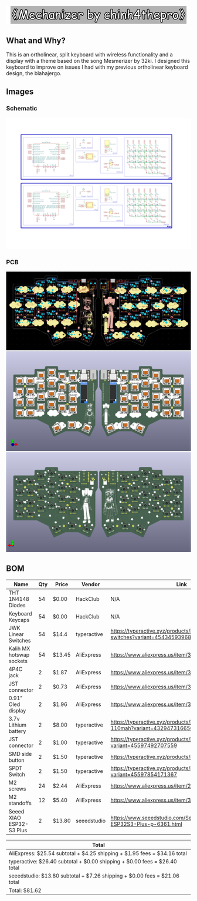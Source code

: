 ![tag](./Files/tag-bg.png)

## What and Why?

This is an ortholinear, split keyboard with wireless functionality and a display with a theme based on the song Mesmerizer by 32ki. I designed this keyboard to improve on issues I had with my previous ortholinear keyboard design, the blahajergo.

## Images

### Schematic
![Schematic](./Files/schematic.png)

### PCB
![PCB-2d](./Files/pcb-2d.png)
![PCB-3d-f](./Files/pcb-front-3d.png)
![PCB-3d-b](./Files/pcb-back-3d.png)

## BOM

| Name                      | Qty   | Price     | Vendor        | Link                                                                              |
|---------------------------|-------|-----------|---------------|-----------------------------------------------------------------------------------|
| THT 1N4148 Diodes         | 54    | $0.00     | HackClub      | N/A                                                                               |
| Keyboard Keycaps          | 54    | $0.00     | HackClub      | N/A                                                                               |
| JWK Linear Switches       | 54    | $14.4     | typeractive   | https://typeractive.xyz/products/jwk-jwick-linear-switches?variant=45434593968359 |
| Kalih MX hotswap sockets  | 54    | $13.45    | AliExpress    | https://www.aliexpress.us/item/3256808768257055.html                              |
| 4P4C jack                 | 2     | $1.87     | AliExpress    | https://www.aliexpress.us/item/3256807699240291.html                              |
| JST connector             | 2     | $0.73     | AliExpress    | https://www.aliexpress.us/item/3256808844534562.html                              |
| 0.91" Oled display        | 2     | $1.96     | AliExpress    | https://www.aliexpress.us/item/3256805114690528.html                              |
| 3.7v Lithium battery      | 2     | $8.00     | typeractive   | https://typeractive.xyz/products/lithium-battery-110mah?variant=43294731665639    |
| JST connector             | 2     | $1.00     | typeractive   | https://typeractive.xyz/products/battery-jack?variant=45597492707559              |
| SMD side button           | 2     | $1.50     | typeractive   | https://typeractive.xyz/products/reset-button                                     |
| SPDT Switch               | 2     | $1.50     | typeractive   | https://typeractive.xyz/products/power-switch?variant=45597854171367              |
| M2 screws                 | 24    | $2.44     | AliExpress    | https://www.aliexpress.us/item/2255799870438450.html                              |
| M2 standoffs              | 12    | $5.40     | AliExpress    | https://www.aliexpress.us/item/3256806016664762.html                              |
| Seeed XIAO ESP32-S3 Plus  | 2     | $13.80    | seeedstudio   | https://www.seeedstudio.com/Seeed-Studio-XIAO-ESP32S3-Plus-p-6361.html            |

| Total                                                                                                                                             |
|---------------------------------------------------------------------------------------------------------------------------------------------------|
| AliExpress: $25.54 subtotal + $4.25 shipping + $1.95 fees = $34.16 total                                                                          |
| typeractive: $26.40 subtotal + $0.00 shipping + $0.00 fees = $26.40 total                                                                         |
| seeedstudio: $13.80 subtotal + $7.26 shipping + $0.00 fees = $21.06 total                                                                         |
| Total: $81.62                                                                                                                                    |
